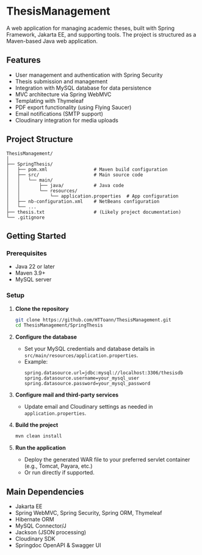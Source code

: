 # ThesisManagement

A web application for managing academic theses, built with Spring Framework, Jakarta EE, and supporting tools. The project is structured as a Maven-based Java web application.

## Features

- User management and authentication with Spring Security
- Thesis submission and management
- Integration with MySQL database for data persistence
- MVC architecture via Spring WebMVC
- Templating with Thymeleaf
- PDF export functionality (using Flying Saucer)
- Email notifications (SMTP support)
- Cloudinary integration for media uploads

## Project Structure

```
ThesisManagement/
│
├── SpringThesis/
│   ├── pom.xml                 # Maven build configuration
│   ├── src/                    # Main source code
│   │   └── main/
│   │       ├── java/           # Java code
│   │       └── resources/
│   │           └── application.properties  # App configuration
│   ├── nb-configuration.xml    # NetBeans configuration
│   └── ...
├── thesis.txt                  # (Likely project documentation)
└── .gitignore
```

## Getting Started

### Prerequisites

- Java 22 or later
- Maven 3.9+
- MySQL server

### Setup

1. **Clone the repository**
   ```sh
   git clone https://github.com/HTToann/ThesisManagement.git
   cd ThesisManagement/SpringThesis
   ```

2. **Configure the database**
   - Set your MySQL credentials and database details in `src/main/resources/application.properties`.
   - Example:
     ```
     spring.datasource.url=jdbc:mysql://localhost:3306/thesisdb
     spring.datasource.username=your_mysql_user
     spring.datasource.password=your_mysql_password
     ```

3. **Configure mail and third-party services**
   - Update email and Cloudinary settings as needed in `application.properties`.

4. **Build the project**
   ```sh
   mvn clean install
   ```

5. **Run the application**
   - Deploy the generated WAR file to your preferred servlet container (e.g., Tomcat, Payara, etc.)
   - Or run directly if supported.


## Main Dependencies

- Jakarta EE
- Spring WebMVC, Spring Security, Spring ORM, Thymeleaf
- Hibernate ORM
- MySQL Connector/J
- Jackson (JSON processing)
- Cloudinary SDK
- Springdoc OpenAPI & Swagger UI

